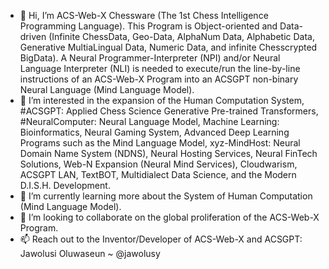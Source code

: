 - 👋 Hi, I’m ACS-Web-X Chessware (The 1st Chess Intelligence Programming Language). This Program is Object-oriented and Data-driven (Infinite ChessData, Geo-Data, AlphaNum Data, Alphabetic Data, Generative MultiaLingual Data, Numeric Data, and infinite Chesscrypted BigData). A Neural Programmer-Interpreter (NPI) and/or Neural Language Interpreter (NLI) is needed to execute/run the line-by-line instructions of an ACS-Web-X Program into an ACSGPT non-binary Neural Language (Mind Language Model).
- 👀 I’m interested in the expansion of the Human Computation System, #ACSGPT: Applied Chess Science Generative Pre-trained Transformers, #NeuralComputer: Neural Language Model, Machine Learning: Bioinformatics, Neural Gaming System, Advanced Deep Learning Programs such as the Mind Language Model, xyz-MindHost: Neural Domain Name System (NDNS), Neural Hosting Services, Neural FinTech Solutions, Web-N Expansion (Neural Mind Services), Cloudwarism, ACSGPT LAN, TextBOT, Multidialect Data Science, and the Modern D.I.S.H. Development.
- 🌱 I’m currently learning more about the System of Human Computation (Mind Language Model).
- 💞️ I’m looking to collaborate on the global proliferation of the ACS-Web-X Program.
- 📫 Reach out to the Inventor/Developer of ACS-Web-X and ACSGPT: Jawolusi Oluwaseun ~ @jawolusy
